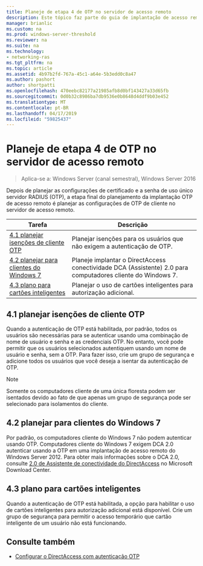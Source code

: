 ```yaml
---
title: Planeje de etapa 4 de OTP no servidor de acesso remoto
description: Este tópico faz parte do guia de implantação de acesso remoto com autenticação OTP no Windows Server 2016.
manager: brianlic
ms.custom: na
ms.prod: windows-server-threshold
ms.reviewer: na
ms.suite: na
ms.technology:
- networking-ras
ms.tgt_pltfrm: na
ms.topic: article
ms.assetid: 4b97b2fd-767a-45c1-a64e-5b3edd0c8a47
ms.author: pashort
author: shortpatti
ms.openlocfilehash: 470eebc82177a21985afb8d0bf143427a33d65fb
ms.sourcegitcommit: 0d0b32c8986ba7db9536e0b8648d4ddf9b03e452
ms.translationtype: MT
ms.contentlocale: pt-BR
ms.lasthandoff: 04/17/2019
ms.locfileid: "59825437"
---
```

# <a name="step-4-plan-for-otp-on-the-remote-access-server"></a>Planeje de etapa 4 de OTP no servidor de acesso remoto

>Aplica-se a: Windows Server (canal semestral), Windows Server 2016

Depois de planejar as configurações de certificado e a senha de uso único servidor RADIUS (OTP), a etapa final do planejamento da implantação OTP de acesso remoto é planejar as configurações de OTP de cliente no servidor de acesso remoto.  
  
|Tarefa|Descrição|  
|----|--------|  
|[4.1 planejar isenções de cliente OTP](#bkmk_4_1_Exemptions)|Planejar isenções para os usuários que não exigem a autenticação de OTP.|  
|[4.2 planejar para clientes do Windows 7](#bkmk_4_2_Win7)|Planeje implantar o DirectAccess conectividade DCA (Assistente) 2.0 para computadores cliente do Windows 7.|  
|[4.3 plano para cartões inteligentes](#BKMK_smartcard)|Planejar o uso de cartões inteligentes para autorização adicional.|  
  
## <a name="bkmk_4_1_Exemptions"></a>4.1 planejar isenções de cliente OTP  
Quando a autenticação de OTP está habilitada, por padrão, todos os usuários são necessárias para se autenticar usando uma combinação de nome de usuário e senha e as credenciais OTP. No entanto, você pode permitir que os usuários selecionados autentiquem usando um nome de usuário e senha, sem a OTP. Para fazer isso, crie um grupo de segurança e adicione todos os usuários que você deseja a isentar da autenticação de OTP.  
  
> [!NOTE]  
> Somente os computadores cliente de uma única floresta podem ser isentados devido ao fato de que apenas um grupo de segurança pode ser selecionado para isolamentos do cliente.  
  
## <a name="bkmk_4_2_Win7"></a>4.2 planejar para clientes do Windows 7  
Por padrão, os computadores cliente do Windows 7 não podem autenticar usando OTP.  Computadores cliente do Windows 7 exigem DCA 2.0 autenticar usando a OTP em uma implantação de acesso remoto do Windows Server 2012. Para obter mais informações sobre o DCA 2.0, consulte [2.0 de Assistente de conectividade do DirectAccess](https://go.microsoft.com/fwlink/?LinkId=253699) no Microsoft Download Center.  
  
## <a name="BKMK_smartcard"></a>4.3 plano para cartões inteligentes  
Quando a autenticação de OTP está habilitada, a opção para habilitar o uso de cartões inteligentes para autorização adicional está disponível. Crie um grupo de segurança para permitir o acesso temporário que cartão inteligente de um usuário não está funcionando.  
  
## <a name="BKMK_Links"></a>Consulte também  
  
-   [Configurar o DirectAccess com autenticação OTP](https://technet.microsoft.com/windows-server-docs/networking/remote-access/ras/otp/deploy-ra-otp)  
  


